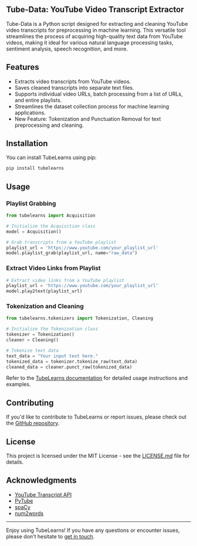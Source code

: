 
## Tube-Data: YouTube Video Transcript Extractor

Tube-Data is a Python script designed for extracting and cleaning YouTube video transcripts for preprocessing in machine learning. This versatile tool streamlines the process of acquiring high-quality text data from YouTube videos, making it ideal for various natural language processing tasks, sentiment analysis, speech recognition, and more.

## Features

- Extracts video transcripts from YouTube videos.
- Saves cleaned transcripts into separate text files.
- Supports individual video URLs, batch processing from a list of URLs, and entire playlists.
- Streamlines the dataset collection process for machine learning applications.
- New Feature: Tokenization and Punctuation Removal for text preprocessing and cleaning.

## Installation

You can install TubeLearns using pip:

```bash
pip install tubelearns
```

## Usage

### Playlist Grabbing

```python
from tubelearns import Acquisition

# Initialize the Acquisition class
model = Acquisition()

# Grab transcripts from a YouTube playlist
playlist_url = 'https://www.youtube.com/your_playlist_url'
model.playlist_grab(playlist_url, name="raw_data")
```

### Extract Video Links from Playlist

```python
# Extract video links from a YouTube playlist
playlist_url = 'https://www.youtube.com/your_playlist_url'
model.play2text(playlist_url)
```

### Tokenization and Cleaning

```python
from tubelearns.tokenizers import Tokenization, Cleaning

# Initialize the Tokenization class
tokenizer = Tokenization()
cleaner = Cleaning()

# Tokenize text data
text_data = "Your input text here."
tokenized_data = tokenizer.tokenize_raw(text_data)
cleaned_data = cleaner.punct_raw(tokenized_data)
```

Refer to the [TubeLearns documentation](https://your-documentation-link-here) for detailed usage instructions and examples.

## Contributing

If you'd like to contribute to TubeLearns or report issues, please check out the [GitHub repository](https://github.com/KabilPreethamK/tubelearns).

## License

This project is licensed under the MIT License - see the [LICENSE.md](LICENSE.md) file for details.

## Acknowledgments

- [YouTube Transcript API](https://github.com/jdepoix/youtube-transcript-api)
- [PyTube](https://github.com/pytube/pytube)
- [spaCy](https://spacy.io/)
- [num2words](https://github.com/savoirfairelinux/num2words)

---


Enjoy using TubeLearns! If you have any questions or encounter issues, please don't hesitate to [get in touch](mailto:your-email@example.com).
```

